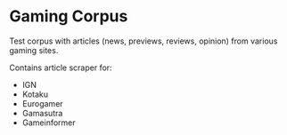 # Gaming Corpus

Test corpus with articles (news, previews, reviews, opinion) from various gaming sites.

Contains article scraper for:
* IGN
* Kotaku
* Eurogamer
* Gamasutra
* Gameinformer